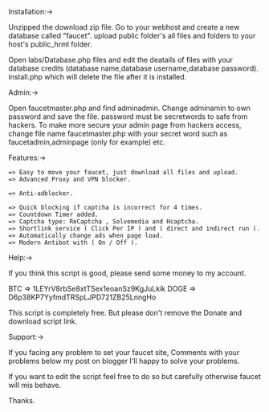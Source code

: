 Installation:->


Unzipped the download zip file.
Go to your webhost and create a new database called "faucet".
upload public folder's all files and folders to your host's public_hrml folder.

Open labs/Database.php files and edit the deatails of files with your database credits (database name,database username,database password).
install.php which will delete the file after it is installed.


Admin:->

Open faucetmaster.php and find adminadmin. Change adminamin to own password and save the file.
password must be secretwords to safe from hackers.
To make more secure your admin page from hackers access, change file name faucetmaster.php with your secret word such as faucetadmin,adminpage (only for example) etc.

Features:->

    => Easy to move your faucet, just download all files and upload.
    => Advanced Proxy and VPN blocker.

    => Anti-adblocker.

    => Quick blocking if captcha is incorrect for 4 times.
    => Countdown Timer added.
    => Captcha type: ReCaptcha , Solvemedia and Hcaptcha.
    => Shortlink service ( Click Per IP ) and ( direct and indirect run ).
    => Automatically change ads when page load.
    => Modern Antibot with ( On / Off ).


Help:->


If you think this script is good, please send some money to my account.

BTC => 1LEYrV8rbSe8xtTSex1eoanSz9KgJuLkik
DOGE => D6p38KP7YyfmdTRSpLJPD721ZB25LnngHo

This script is completely free.
But please don't remove the Donate and download script link.


Support:->


If you facing any problem to set your faucet site, Comments with your problems below my post on blogger I'll happy to solve your problems.

If you want to edit the script feel free to do so but carefully otherwise faucet will mis behave.

Thanks.
